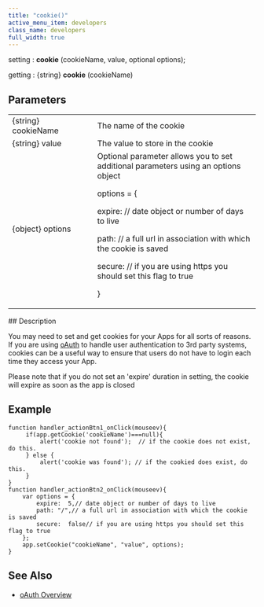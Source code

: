 ```yaml
---
title: "cookie()"
active_menu_item: developers
class_name: developers
full_width: true
---
```



setting : **cookie** (cookieName, value, optional options);

getting : {string} **cookie** (cookieName)

## Parameters

<table>
<tr>
<td width="186">
{string} cookieName

</td>
<td width="27">
</td>
<td width="668">
The name of the cookie

</td>
</tr>
<tr>
<td width="186">
{string} value

</td>
<td width="27">
</td>
<td width="668">
The value to store in the cookie

</td>
</tr>
<tr>
<td width="186">
{object} options

</td>
<td width="27">
</td>
<td width="668">
Optional parameter allows you to set additional parameters using an options object

options = {

expire: // date object or number of days to live

path: // a full url in association with which the cookie is saved

secure: // if you are using https you should set this flag to true

}

</td>
</tr>
</table>
## Description

You may need to set and get cookies for your Apps for all sorts of reasons. If you are using [oAuth](/developers/documentation/product-guide/advanced-features/oauth/) to handle user authentication to 3rd party systems, cookies can be a useful way to ensure that users do not have to login each time they access your App.

Please note that if you do not set an 'expire' duration in setting, the cookie will expire as soon as the app is closed

## Example

     
    function handler_actionBtn1_onClick(mouseev){
         if(app.getCookie('cookieName')===null){
             alert('cookie not found');  // if the cookie does not exist, do this.
         } else {
             alert('cookie was found'); // if the cookied does exist, do this.
         }
    }
    function handler_actionBtn2_onClick(mouseev){
        var options = {
            expire:  5,// date object or number of days to live 
            path: "/",// a full url in association with which the cookie is saved
            secure:  false// if you are using https you should set this flag to true
        };
        app.setCookie("cookieName", "value", options);
    }
     
   

## See Also

 - [oAuth Overview](/developers/documentation/product-guide/advanced-features/oauth/)

